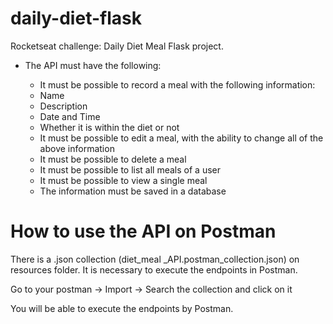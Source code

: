 # daily-diet-flask
Rocketseat challenge: Daily Diet Meal Flask project.
- The API must have the following:

    - It must be possible to record a meal with the following information:
    - Name
    - Description
    - Date and Time
    - Whether it is within the diet or not
    - It must be possible to edit a meal, with the ability to change all of the above information
    - It must be possible to delete a meal
    - It must be possible to list all meals of a user
    - It must be possible to view a single meal
    - The information must be saved in a database

# How to use the API on Postman

There is a .json collection (diet_meal _API.postman_collection.json) on resources folder. It is necessary to execute the endpoints in Postman. 

Go to your postman -> Import -> Search the collection and click on it

You will be able to execute the endpoints by Postman.
